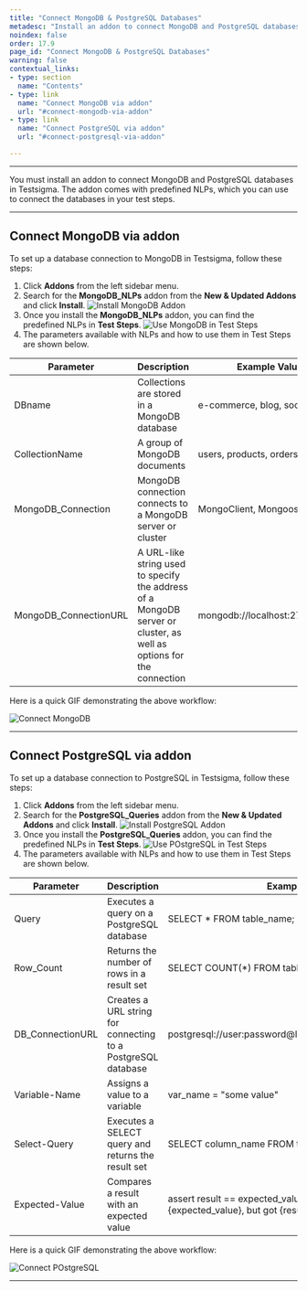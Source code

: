 ```yaml
---
title: "Connect MongoDB & PostgreSQL Databases"
metadesc: "Install an addon to connect MongoDB and PostgreSQL databases in Testsigma. Learn how to set up a database connection to MongoDB in Testsigma Application"
noindex: false
order: 17.9
page_id: "Connect MongoDB & PostgreSQL Databases"
warning: false
contextual_links:
- type: section
  name: "Contents"
- type: link
  name: "Connect MongoDB via addon"
  url: "#connect-mongodb-via-addon"
- type: link
  name: "Connect PostgreSQL via addon"
  url: "#connect-postgresql-via-addon"

---
```


---

You must install an addon to connect MongoDB and PostgreSQL databases in Testsigma. The addon comes with predefined NLPs, which you can use to connect the databases in your test steps.

---

## **Connect MongoDB via addon**

To set up a database connection to MongoDB in Testsigma, follow these steps:

1. Click **Addons** from the left sidebar menu.
2. Search for the **MongoDB_NLPs** addon from the **New & Updated Addons** and click **Install**. ![Install MongoDB Addon](https://s3.amazonaws.com/static-docs.testsigma.com/new_images/projects/overview/mongodb_addon_install.png)
3. Once you install the **MongoDB_NLPs** addon, you can find the predefined NLPs in **Test Steps**. ![Use MongoDB in Test Steps](https://s3.amazonaws.com/static-docs.testsigma.com/new_images/projects/overview/mongodb_teststep.png)
4. The parameters available with NLPs and how to use them in Test Steps are shown below.

|Parameter|Description|Example Value|
|---|---|---|
|DBname|Collections are stored in a MongoDB database|e-commerce, blog, social-media|
|CollectionName|A group of MongoDB documents|users, products, orders|
|MongoDB_Connection|MongoDB connection connects to a MongoDB server or cluster|MongoClient, Mongoose|
|MongoDB_ConnectionURL|A URL-like string used to specify the address of a MongoDB server or cluster, as well as options for the connection|mongodb://localhost:27017/blog|

Here is a quick GIF demonstrating the above workflow:

![Connect MongoDB](https://s3.amazonaws.com/static-docs.testsigma.com/new_images/projects/overview/mongodb.gif)

---

## **Connect PostgreSQL via addon**

To set up a database connection to PostgreSQL in Testsigma, follow these steps:

1. Click **Addons** from the left sidebar menu.
2. Search for the **PostgreSQL_Queries** addon from the **New & Updated Addons** and click **Install**. ![Install PostgreSQL Addon](https://s3.amazonaws.com/static-docs.testsigma.com/new_images/projects/overview/postgresql_addon_install.png)
3. Once you install the **PostgreSQL_Queries** addon, you can find the predefined NLPs in **Test Steps**. ![Use POstgreSQL in Test Steps](https://s3.amazonaws.com/static-docs.testsigma.com/new_images/projects/overview/postgresql_teststep.png)
4. The parameters available with NLPs and how to use them in Test Steps are shown below.

|Parameter|Description|Example Value|
|---|---|---|
|Query|Executes a query on a PostgreSQL database|SELECT * FROM table_name;|
|Row_Count|Returns the number of rows in a result set|SELECT COUNT(*) FROM table_name;|
|DB_ConnectionURL|Creates a URL string for connecting to a PostgreSQL database|postgresql://user:password@localhost:5432/database_name|
|Variable-Name|Assigns a value to a variable|var_name = "some value"|
|Select-Query|Executes a SELECT query and returns the result set|SELECT column\_name FROM table\_name WHERE condition;|
|Expected-Value|Compares a result with an expected value|assert result == expected\_value, f"Expected {expected\_value}, but got {result}"|

Here is a quick GIF demonstrating the above workflow:

![Connect POstgreSQL](https://s3.amazonaws.com/static-docs.testsigma.com/new_images/projects/overview/postgresql.gif)

---

